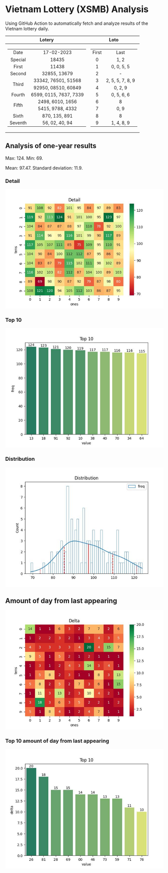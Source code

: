 # Vietnam Lottery (XSMB) Analysis

Using GitHub Action to automatically fetch and analyze results of the Vietnam lottery daily.

| Lotery      | Loto |
| :-----------: | :-----------: |
| <table><tr><td>Date</td><td>17-02-2023</td></tr><tr><td>Special</td><td>18435</td></tr><tr><td>First</td><td>11438</td></tr><tr><td>Second</td><td>32855, 13679</td></tr><tr><td rowspan="2">Third</td><td>33342, 76501, 51568</td></tr><tr><td>92950, 08510, 60849</td></tr><tr><td>Fourth</td><td>6599, 0115, 7637, 7339</td></tr><tr><td rowspan="2">Fifth</td><td>2498, 6010, 1656</td></tr><tr><td>5415, 9788, 4332</td></tr><tr><td>Sixth</td><td>870, 135, 891</td></tr><tr><td>Seventh</td><td>56, 02, 40, 94</td></tr></table> | <table><tr><td>First</td><td>Last</td></tr><tr><td>0</td><td>1, 2</td></tr><tr><td>1</td><td>0, 0, 5, 5</td></tr><tr><td>2</td><td>-</td></tr><tr><td>3</td><td>2, 5, 5, 7, 8, 9</td></tr><tr><td>4</td><td>0, 2, 9</td></tr><tr><td>5</td><td>0, 5, 6, 6</td></tr><tr><td>6</td><td>8</td></tr><tr><td>7</td><td>0, 9</td></tr><tr><td>8</td><td>8</td></tr><tr><td>9</td><td>1, 4, 8, 9</td></tr></table> |

<h2>Analysis of one-year results</h2>

Max: 124. Min: 69.

Mean: 97.47. Standard deviation: 11.9.

<h3>Detail</h3>

![Detail](images/heatmap.jpg)

<h3>Top 10</h3>

![Top 10](images/top-10.jpg)

<h3>Distribution</h3>

![Distribution](images/distribution.jpg)

<h2>Amount of day from last appearing</h2>

![Delta](images/delta.jpg)

<h3>Top 10 amount of day from last appearing</h3>

![Delta top 10](images/delta_top_10.jpg)